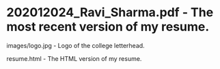 # 202012024_Ravi_Sharma.pdf - The most recent version of my resume.

images/logo.jpg - Logo of the college letterhead.

resume.html - The HTML version of my resume.